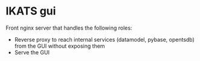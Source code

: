 # IKATS gui

Front nginx server that handles the following roles:

* Reverse proxy to reach internal services (datamodel, pybase, opentsdb) from the GUI without exposing them
* Serve the GUI